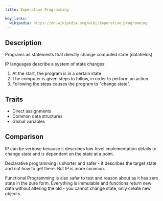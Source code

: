 ```yaml
---
title: Imperative Programming

key_links:
  wikipedia: https://en.wikipedia.org/wiki/Imperative_programming
---
```


## Description 

Programs as statements that directly change computed state (datafields).

IP languages describe a system of state changes:

1. At the start, the program is in a certain state
1. The computer is given steps to follow, in order to perform an action. 
1. Following the steps causes the program to "change state". 


## Traits

- Direct assignments
- Common data structures
- Global variables	



## Comparison

IP can be verbose because it describes low-level implementation details to change state and is dependent on the state at a point.

Declarative programming is shorter and safer - it describes the target state and not _how_ to get there. But IP is more common.

Functional Programming is also safer to test and reason about as it has zero state in the pure form. Everything is immutable and functions return new data without altering the old - you cannot change state, only create new objects.

